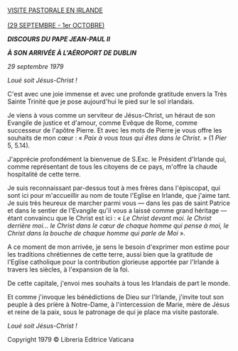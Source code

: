 [VISITE PASTORALE EN IRLANDE\
\
(29 SEPTEMBRE - 1er OCTOBRE)](http://www.vatican.va/holy_father/john_paul_ii/travels/sub_index1979/trav_ireland_fr.htm)

***DISCOURS DU PAPE JEAN-PAUL II***

***À SON ARRIVÉE À L'AÉROPORT DE DUBLIN***

*29 septembre 1979*

*Loué soit Jésus-Christ !*

C'est avec une joie immense et avec une profonde gratitude envers la Très Sainte Trinité que je pose aujourd'hui le pied sur le sol irlandais.

Je viens à vous comme un serviteur de Jésus-Christ, un héraut de son Evangile de justice et d'amour, comme Evêque de Rome, comme successeur de l'apôtre Pierre. Et avec les mots de Pierre je vous offre les souhaits de mon cœur : « *Paix à vous tous qui êtes dans le Christ.* » (1 *Pier* 5, 5.14).

J'apprécie profondément la bienvenue de S.Exc. le Président d'Irlande qui, comme représentant de tous les citoyens de ce pays, m'offre la chaude hospitalité de cette terre.

Je suis reconnaissant par-dessus tout à mes frères dans l'épiscopat, qui sont ici pour m'accueillir au nom de toute l'Eglise en Irlande, que j'aime tant. Je suis très heureux de marcher parmi vous — dans les pas de saint Patrice et dans le sentier de l'Evangile qu'il vous a laissé comme grand héritage — étant convaincu que le Christ est ici : « *Le Christ devant moi. le Christ derrière moi... le Christ dans le cœur de chaque homme qui pense à moi, le Christ dans la bouche de chaque homme qui parle de Moi* ».

A ce moment de mon arrivée, je sens le besoin d'exprimer mon estime pour les traditions chrétiennes de cette terre, aussi bien que la gratitude de l'Eglise catholique pour la contribution glorieuse apportée par l'Irlande à travers les siècles, à l'expansion de la foi.

De cette capitale, j'envoi mes souhaits à tous les Irlandais de part le monde.

Et comme j'invoque les bénédictions de Dieu sur l'Irlande, j'invite tout son peuple à des prière à Notre-Dame, à l'intercession de Marie, mère de Jésus et reine de la paix, sous le patronage de qui je place ma visite pastorale.

*Loué soit Jésus-Christ !*

Copyright 1979 © Libreria Editrice Vaticana